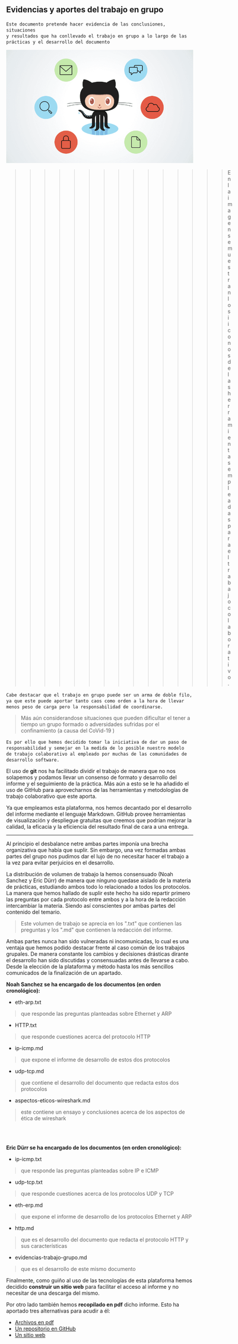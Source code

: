 ## Evidencias y aportes del trabajo en grupo

    Este documento pretende hacer evidencia de las conclusiones, situaciones
    y resultados que ha conllevado el trabajo en grupo a lo largo de las
    prácticas y el desarrollo del documento


![head image](github.png "imagen que refleja la suite usada para el desarrollo")
>>>>>>>>>>>>>>> En la imagen se muestran los iiconos de las herramientas empleadas para el trabajo colaborativo.




    Cabe destacar que el trabajo en grupo puede ser un arma de doble filo,
    ya que este puede aportar tanto caos como orden a la hora de llevar 
    menos peso de carga pero la responsabilidad de coordinarse.

> Más aún considerandose situaciones que pueden dificultar el tener a tiempo
> un grupo formado o adversidades sufridas por el confinamiento
> (a causa del CoVid-19 )

    Es por ello que hemos decidido tomar la iniciativa de dar un paso de
    responsabilidad y semejar en la medida de lo posible nuestro modelo
    de trabajo colaborativo al empleado por muchas de las comunidades de 
    desarrollo software.

El uso de **git** nos ha facilitado dividir el trabajo de manera que no nos
solapemos y podamos llevar un consenso de formato y desarrollo del informe y 
el seguimiento de la práctica. Más aún a esto se le ha añadido el uso de 
GitHub para aprovecharnos de las herramientas y metodologías de trabajo 
colaborativo que este aporta.

Ya que empleamos esta plataforma, nos hemos decantado por el desarrollo del
informe mediante el lenguaje Markdown. GitHub provee herramientas de 
visualización y despliegue gratuitas que creemos que podrían mejorar la calidad,
la eficacia y la eficiencia del resultado final de cara a una entrega.

***

Al principio el desbalance netre ambas partes imponía una brecha organizativa que 
había que suplir. Sin embargo, una vez formadas ambas partes del grupo nos pudimos
dar el lujo de no necesitar hacer el trabajo a la vez para evitar perjuicios en el
desarrollo.

La distribución de volumen de trabajo la hemos consensuado (Noah Sanchez y Eric Dürr)
de manera que ninguno quedase aislado de la materia de prácticas, estudiando ambos
todo lo relacionado a todos los protocolos. La manera que hemos hallado de suplir este
hecho ha sido repartir primero las preguntas por cada protocolo entre ambos y a la hora
de la redacción intercambiar la materia. Siendo así conscientes por ambas partes del 
contenido del temario.

> Este volumen de trabajo se aprecia en los ".txt" que contienen las preguntas y los ".md"
> que contienen la redacción del informe.

Ambas partes nunca han sido vulneradas ni incomunicadas, lo cual es una ventaja que hemos 
podido destacar frente al caso común de los trabajos grupales. De manera constante los
cambios y decisiones drásticas dirante el desarrollo han sido discutidas y consensuadas 
antes de llevarse a cabo. Desde la elección de la plataforma y método hasta los más 
sencillos comunicados de la finalización de un apartado.

**Noah Sanchez se ha encargado de los documentos (en orden cronológico):**

- eth-arp.txt
> que responde las preguntas planteadas sobre Ethernet y ARP
- HTTP.txt
> que responde cuestiones acerca del protocolo HTTP
- ip-icmp.md
> que expone el informe de desarrollo de estos dos protocolos
- udp-tcp.md
> que contiene el desarrollo del documento que redacta estos dos protocolos 
- aspectos-eticos-wireshark.md
> este contiene un ensayo y conclusiones acerca de los aspectos de ética de wireshark

<br>
<br>

**Eric Dürr se ha encargado de los documentos (en orden cronológico):**
- ip-icmp.txt
> que responde las preguntas planteadas sobre IP e ICMP
- udp-tcp.txt
> que responde cuestiones acerca de los protocolos UDP y TCP
- eth-erp.md
> que expone el informe de desarrollo de los protocolos Ethernet y ARP
- http.md
> que es el desarrollo del documento que redacta el protocolo HTTP y sus características 
- evidencias-trabajo-grupo.md
> que es el desarrollo de este mismo documento



Finalmente, como guiño al uso de las tecnologías de esta plataforma hemos decidido **construir un sitio web** para facilitar el acceso al informe y no necesitar de una descarga del mismo.

Por otro lado también hemos **recopilado en pdf** dicho informe. Esto ha aportado tres 
alternativas para acudir a él:

- [Archivos en pdf](./informe_pdf)
- [Un repositorio en GitHub](https://github.com/EricDS-INFO/RSD-INFORME-1/) 
- [Un sitio web](https://ericds-info.github.io/RSD-INFORME-1/)
